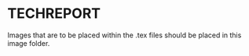 # TECHREPORT

Images that are to be placed within the .tex files should be placed in this image folder.
